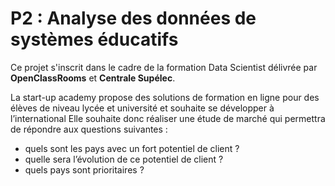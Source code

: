 # P2 : Analyse des données de systèmes éducatifs
Ce projet s'inscrit dans le cadre de la formation Data Scientist délivrée par **OpenClassRooms** et **Centrale Supélec**.

La start-up academy propose des solutions de formation en ligne pour des élèves de niveau lycée et université et souhaite se développer à l’international
Elle souhaite donc réaliser une étude de marché qui permettra de répondre aux questions suivantes : 
- quels sont les pays avec un fort potentiel de client ?
- quelle sera l’évolution de ce potentiel de client ?
- quels pays sont prioritaires ?
